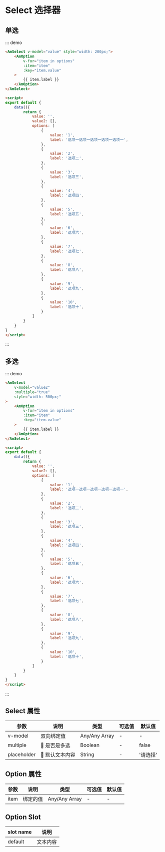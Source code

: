 # Select 选择器

## 单选
::: demo
``` html
<AmSelect v-model="value" style="width: 200px;">
    <AmOption
        v-for="item in options"
        :item="item"
        :key="item.value"
    >
        {{ item.label }}
    </AmOption>
</AmSelect>

<script>
export default {
    data(){
        return {
            value: '',
            value2: [],
            options: [
                {
                    value: '1',
                    label: '选项一选项一选项一选项一选项一',
                },
                {
                    value: '2',
                    label: '选项二',
                },
                {
                    value: '3',
                    label: '选项三',
                },
                {
                    value: '4',
                    label: '选项四',
                },
                {
                    value: '5',
                    label: '选项五',
                },
                {
                    value: '6',
                    label: '选项六',
                },
                {
                    value: '7',
                    label: '选项七',
                },
                {
                    value: '8',
                    label: '选项八',
                },
                {
                    value: '9',
                    label: '选项九',
                },
                {
                    value: '10',
                    label: '选项十',
                }
            ]
        }
    }
}
</script>
```
:::

## 多选

::: demo
``` html
<AmSelect
    v-model="value2"
    :multiple="true"
    style="width: 500px;"
>
    <AmOption
        v-for="item in options"
        :item="item"
        :key="item.value"
    >
        {{ item.label }}
    </AmOption>
</AmSelect>

<script>
export default {
    data(){
        return {
            value: '',
            value2: [],
            options: [
                {
                    value: '1',
                    label: '选项一选项一选项一选项一选项一',
                },
                {
                    value: '2',
                    label: '选项二',
                },
                {
                    value: '3',
                    label: '选项三',
                },
                {
                    value: '4',
                    label: '选项四',
                },
                {
                    value: '5',
                    label: '选项五',
                },
                {
                    value: '6',
                    label: '选项六',
                },
                {
                    value: '7',
                    label: '选项七',
                },
                {
                    value: '8',
                    label: '选项八',
                },
                {
                    value: '9',
                    label: '选项九',
                },
                {
                    value: '10',
                    label: '选项十',
                }
            ]
        }
    }
}
</script>
```
:::

## Select 属性

| 参数       | 说明        | 类型       | 可选值         | 默认值   |
|---------- |------------ |---------- |-------------  |-------- |
| v-model      | 双向绑定值  |  Any/Any Array  |  -  |   -   |
| multiple |  是否是多选  |  Boolean  | - | false |
| placeholder |  默认文本内容  |  String  | - | '请选择' |


## Option 属性

| 参数       | 说明        | 类型       | 可选值         | 默认值   |
|---------- |------------ |---------- |-------------  |-------- |
| item      | 绑定的值  |  Any/Any Array  |  -  |   -   |

## Option Slot
| slot name       | 说明        |
|---------- |------------ |
| default     | 文本内容      |